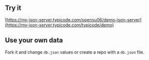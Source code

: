 ## Try it

[https://my-json-server.typicode.com/opensu06/demo-json-server](https://my-json-server.typicode.com/typicode/demo)

## Use your own data

Fork it and change `db.json` values or create a repo with a `db.json` file.
